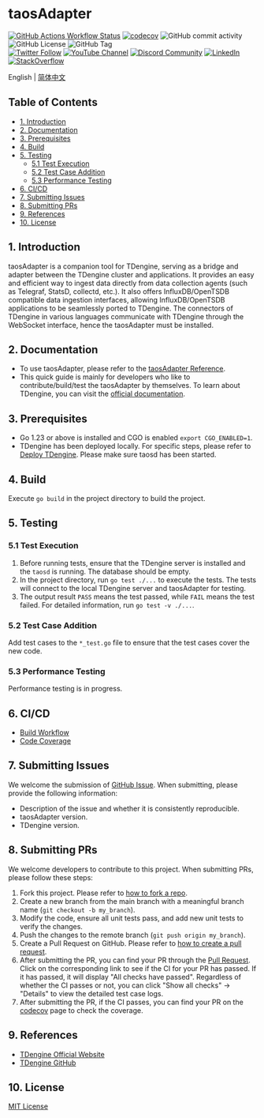 <!-- omit in toc -->
# taosAdapter

<!-- omit in toc -->
[![GitHub Actions Workflow Status](https://img.shields.io/github/actions/workflow/status/taosdata/taosadapter/build.yml)](https://github.com/taosdata/taosadapter/actions/workflows/build.yml)
[![codecov](https://codecov.io/gh/taosdata/taosadapter/graph/badge.svg?token=WCN19U180U)](https://codecov.io/gh/taosdata/taosadapter)
![GitHub commit activity](https://img.shields.io/github/commit-activity/m/taosdata/taosadapter)
![GitHub License](https://img.shields.io/github/license/taosdata/taosadapter)
![GitHub Tag](https://img.shields.io/github/v/tag/taosdata/taosadapter?label=latest)
<br />
[![Twitter Follow](https://img.shields.io/twitter/follow/tdenginedb?label=TDengine&style=social)](https://twitter.com/tdenginedb)
[![YouTube Channel](https://img.shields.io/badge/Subscribe_@tdengine--white?logo=youtube&style=social)](https://www.youtube.com/@tdengine)
[![Discord Community](https://img.shields.io/badge/Join_Discord--white?logo=discord&style=social)](https://discord.com/invite/VZdSuUg4pS)
[![LinkedIn](https://img.shields.io/badge/Follow_LinkedIn--white?logo=linkedin&style=social)](https://www.linkedin.com/company/tdengine)
[![StackOverflow](https://img.shields.io/badge/Ask_StackOverflow--white?logo=stackoverflow&style=social&logoColor=orange)](https://stackoverflow.com/questions/tagged/tdengine)

English | [简体中文](./README-CN.md)

<!-- omit in toc -->

## Table of Contents

<!-- omit in toc -->

- [1. Introduction](#1-introduction)
- [2. Documentation](#2-documentation)
- [3. Prerequisites](#3-prerequisites)
- [4. Build](#4-build)
- [5. Testing](#5-testing)
    - [5.1 Test Execution](#51-test-execution)
    - [5.2 Test Case Addition](#52-test-case-addition)
    - [5.3 Performance Testing](#53-performance-testing)
- [6. CI/CD](#6-cicd)
- [7. Submitting Issues](#7-submitting-issues)
- [8. Submitting PRs](#8-submitting-prs)
- [9. References](#9-references)
- [10. License](#10-license)

## 1. Introduction

taosAdapter is a companion tool for TDengine, serving as a bridge and adapter between the TDengine cluster and
applications. It provides an easy and efficient way to ingest data directly from data collection agents (such as
Telegraf, StatsD, collectd, etc.). It also offers InfluxDB/OpenTSDB compatible data ingestion interfaces, allowing
InfluxDB/OpenTSDB applications to be seamlessly ported to TDengine. The connectors of TDengine in various languages
communicate with TDengine through the WebSocket interface, hence the taosAdapter must be installed.

## 2. Documentation

- To use taosAdapter, please refer to
  the [taosAdapter Reference](https://docs.tdengine.com/tdengine-reference/components/taosadapter/).
- This quick guide is mainly for developers who like to contribute/build/test the taosAdapter by themselves. To learn
  about TDengine, you can visit the [official documentation](https://docs.tdengine.com).

## 3. Prerequisites

- Go 1.23 or above is installed and CGO is enabled `export CGO_ENABLED=1`.
- TDengine has been deployed locally. For specific steps, please refer
  to [Deploy TDengine](https://docs.tdengine.com/get-started/deploy-from-package/). Please make sure taosd has been
  started.

## 4. Build

Execute `go build` in the project directory to build the project.

## 5. Testing

### 5.1 Test Execution

1. Before running tests, ensure that the TDengine server is installed and the `taosd` is running.
   The database should be empty.
2. In the project directory, run `go test ./...` to execute the tests. The tests will connect to the local TDengine
   server and taosAdapter for testing.
3. The output result `PASS` means the test passed, while `FAIL` means the test failed. For detailed information, run
   `go test -v ./...`.

### 5.2 Test Case Addition

Add test cases to the `*_test.go` file to ensure that the test cases cover the new code.

### 5.3 Performance Testing

Performance testing is in progress.

## 6. CI/CD

- [Build Workflow](https://github.com/taosdata/taosadapter/actions/workflows/build.yml)
- [Code Coverage](https://app.codecov.io/gh/taosdata/taosadapter)

## 7. Submitting Issues

We welcome the submission of [GitHub Issue](https://github.com/taosdata/taosadapter/issues/new?template=Blank+issue).
When
submitting, please provide the following information:

- Description of the issue and whether it is consistently reproducible.
- taosAdapter version.
- TDengine version.

## 8. Submitting PRs

We welcome developers to contribute to this project. When submitting PRs, please follow these steps:

1. Fork this project. Please refer
   to [how to fork a repo](https://docs.github.com/en/get-started/quickstart/fork-a-repo).
2. Create a new branch from the main branch with a meaningful branch name (`git checkout -b my_branch`).
3. Modify the code, ensure all unit tests pass, and add new unit tests to verify the changes.
4. Push the changes to the remote branch (`git push origin my_branch`).
5. Create a Pull Request on GitHub. Please refer
   to [how to create a pull request](https://docs.github.com/en/pull-requests/collaborating-with-pull-requests/proposing-changes-to-your-work-with-pull-requests/creating-a-pull-request).
6. After submitting the PR, you can find your PR through
   the [Pull Request](https://github.com/taosdata/taosadapter/pulls). Click on the corresponding link to see if the CI
   for
   your PR has passed. If it has passed, it will display "All checks have passed". Regardless of whether the CI passes
   or not, you can click "Show all checks" -> "Details" to view the detailed test case logs.
7. After submitting the PR, if the CI passes, you can find your PR on
   the [codecov](https://app.codecov.io/gh/taosdata/taosadapter/pulls) page to check the coverage.

## 9. References

- [TDengine Official Website](https://tdengine.com/)
- [TDengine GitHub](https://github.com/taosdata/TDengine)

## 10. License

[MIT License](./LICENSE)